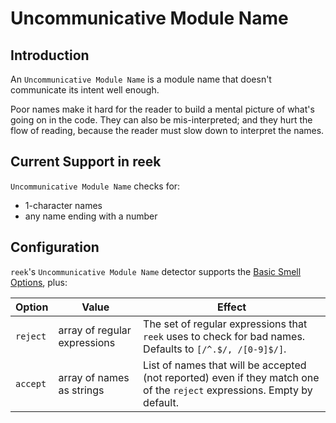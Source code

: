 # Uncommunicative Module Name

## Introduction

An `Uncommunicative Module Name` is a module name that doesn't communicate its intent well enough.

Poor names make it hard for the reader to build a mental picture of what's going on in the code. They can also be mis-interpreted; and they hurt the flow of reading, because the reader must slow down to interpret the names.

## Current Support in reek

`Uncommunicative Module Name` checks for:

* 1-character names
* any name ending with a number

## Configuration

`reek`'s `Uncommunicative Module Name` detector supports the [Basic Smell Options](Basic-Smell-Options.md), plus:

| Option         | Value       | Effect  |
| ---------------|-------------|---------|
| `reject` | array of regular expressions | The set of regular expressions that `reek` uses to check for bad names. Defaults to `[/^.$/, /[0-9]$/]`. |
| `accept` | array of names as strings | List of names that will be accepted (not reported) even if they match one of the `reject` expressions. Empty by default.|